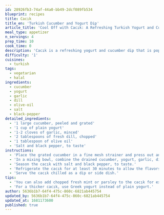 ```yaml
---
id: 28926fb3-74af-44a0-bb49-2dcf089fb534
blueprint: recipes
title: Cacık
title_en: 'Turkish Cucumber and Yogurt Dip'
article_title: 'Cool Off with Cacık: A Refreshing Turkish Yogurt and Cucumber Dip'
meal_type: appetizer
n_servings: 4
prep_time: 10
cook_time: 0
description: 'Cacık is a refreshing yogurt and cucumber dip that is popular in Turkish cuisine. It is perfect as a dip for pita bread or vegetables or as a side dish for grilled meats. This recipe is easy to make and takes only a few minutes to prepare.'
difficulty: '1'
cuisines:
  - turkish
tags:
  - vegetarian
  - halal
ingredients:
  - cucumber
  - yogurt
  - garlic
  - dill
  - olive-oil
  - salt
  - black-pepper
detailed_ingredients:
  - '1 large cucumber, peeled and grated'
  - '1 cup of plain yogurt'
  - '1-2 cloves of garlic, minced'
  - '2 tablespoons of fresh dill, chopped'
  - '1 tablespoon of olive oil'
  - 'Salt and black pepper, to taste'
instructions:
  - 'Place the grated cucumber in a fine mesh strainer and press out any excess liquid.'
  - 'In a mixing bowl, combine the drained cucumber, yogurt, garlic, dill, and olive oil. Mix well.'
  - 'Season the cacık with salt and black pepper, to taste.'
  - 'Refrigerate the cacık for at least 30 minutes to allow the flavors to meld together.'
  - 'Serve the cacık chilled as a dip or side dish.'
tips:
  - 'You can also add chopped fresh mint or parsley to the cacık for extra flavor.'
  - 'For a thicker cacık, use Greek yogurt instead of plain yogurt.'
author: 5636b1b7-64f4-475c-860c-6821ab445754
updated_by: 5636b1b7-64f4-475c-860c-6821ab445754
updated_at: 1681173600
published: true
---
```

